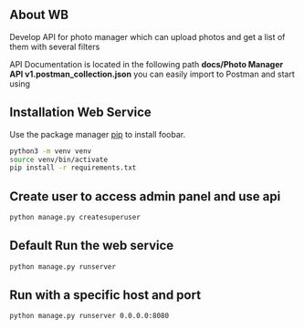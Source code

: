 ## About WB

Develop API for photo manager which can upload photos and get a list of them with several filters

API Documentation is located in the following path **docs/Photo Manager API v1.postman_collection.json** you can easily import to Postman and start using

## Installation Web Service

Use the package manager [pip](https://pip.pypa.io/en/stable/) to install foobar.

```bash
python3 -m venv venv
source venv/bin/activate
pip install -r requirements.txt
```

## Create user to access admin panel and use api

```bash
python manage.py createsuperuser
```

## Default Run the web service

```bash
python manage.py runserver
```

## Run with a specific host and port

```bash
python manage.py runserver 0.0.0.0:8080
```
